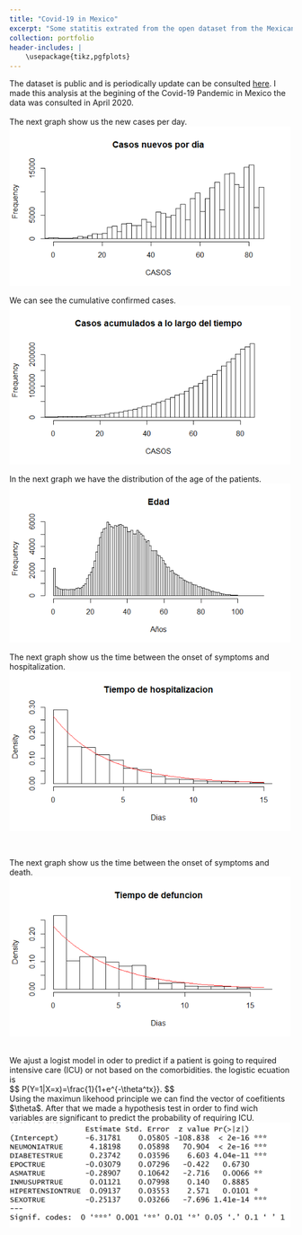 ```yaml
---
title: "Covid-19 in Mexico"
excerpt: "Some statitis extrated from the open dataset from the Mexican Goverment.    <br/><img src='/images/ages.jpg'  >"
collection: portfolio
header-includes: |
    \usepackage{tikz,pgfplots}
---
```


The dataset is public and is periodically update can be consulted [here](https://datos.gob.mx/busca/dataset/informacion-referente-a-casos-covid-19-en-mexico).
I made this analysis at the begining of the Covid-19 Pandemic in Mexico the data was consulted in April 2020.
<br/>
<br/>
The next graph show us the new cases per day.
<br/><img src='/images/Covid19/nd.png' width="500" height=auto>

We can see the cumulative confirmed cases. 
<br/><img src='/images/Covid19/ct.png' width="500" height=auto>

In the next graph we have the distribution of the age of the patients.
<br/><img src='/images/Covid19/edad.png' width="500" height=auto>


The next graph show us the time between the onset of symptoms and hospitalization.
<br/><img src='/images/Covid19/TH.png' width="500" height=auto>

<br/>

The next graph show us the time between the onset of symptoms and death.
<br/><img src='/images/Covid19/TD.png' width="500" height=auto>

<br/>
We ajust a logist model in oder to predict if a patient is going to required intensive care (ICU) or not based on the comorbidities. 
the logistic ecuation is
<br/>
$$
P(Y=1|X=x)=\frac{1}{1+e^{-\theta^tx}}.
$$
<br/>
Using the maximun likehood principle we can find the vector of coefitients $\theta$. After that we made a hypothesis test in order to find wich variables are significant to predict the probability of requiring ICU.
<br/><img src='/images/Covid19/Captura.PNG'  width="500" height=auto>

